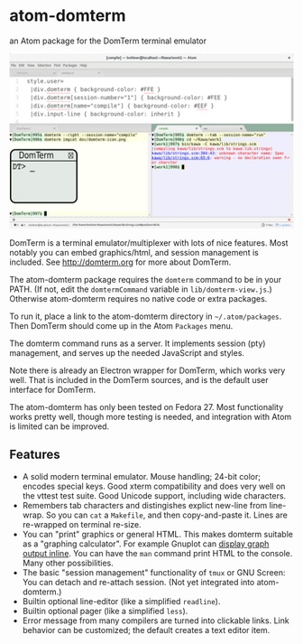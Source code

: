 # atom-domterm
an Atom package for the DomTerm terminal emulator

![screenshot](screenshot1.png)

DomTerm is a terminal emulator/multiplexer with lots of
nice features. Most notably you can embed graphics/html,
and session management is included.
See http://domterm.org for more about DomTerm.

The atom-domterm package requires the ``domterm`` command to be
in your PATH.  (If not, edit the ``domtermCommand`` variable
in ``lib/domterm-view.js``.)  Otherwise atom-domterm requires
no native code or extra packages.

To run it, place a link to the atom-domterm directory
in ``~/.atom/packages``.  Then DomTerm should come up in
the Atom ``Packages`` menu.

The domterm command runs as a server.  It implements session
(pty) management, and serves up the needed JavaScript and styles.

Note there is already an Electron wrapper for DomTerm, which
works very well.  That is included in the DomTerm sources,
and is the default user interface for DomTerm.

The atom-domterm has only been tested on Fedora 27.
Most functionality works pretty well, though more testing
is needed, and integration with Atom is limited can be improved.

## Features

* A solid modern terminal emulator.
  Mouse handling; 24-bit color; encodes special keys.
  Good xterm compatibility and does very well on the vttest test suite.
  Good Unicode support, including wide characters.
* Remembers tab characters and distingishes explict new-line from line-wrap.
  So you can `cat` a `Makefile`, and then copy-and-paste it.
  Lines are re-wrapped on terminal re-size.
* You can "print" graphics or general HTML.
  This makes domterm suitable as a "graphing calculator".    For example
  Gnuplot can [display graph output inline](http://per.bothner.com/blog/2016/gnuplot-in-domterm/).
  You can have the `man` command print HTML to the console.
  Many other possibilities.
* The basic "session management" functionality of `tmux` or GNU Screen:
  You can detach and re-attach session. (Not yet integrated into atom-domterm.)
* Builtin optional line-editor (like a simplified `readline`).
* Builtin optional pager (like a simplified `less`).
* Error message from many compilers are turned into clickable links.
  Link behavior can be customized; the default creates a text editor item.
